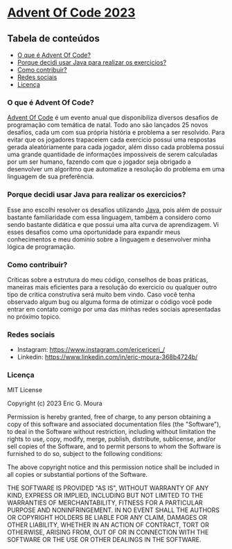# <a href="https://www.adventofcode.com" target="_blank">Advent Of Code 2023</a>
## Tabela de conteúdos

- [O que é Advent Of Code?](#o-que-é-advent-of-code)
- [Porque decidi usar Java para realizar os exercicios?](#porque-decidi-usar-java-para-realizar-os-exercicios)
- [Como contribuir?](#como-contribuir)
- [Redes sociais](#redes-sociais)
- [Licença](#licença)

### O que é Advent Of Code?

<a href="https://www.adventofcode.com" target="_blank">Advent Of Code</a> é um evento anual que disponibiliza diversos desafios de programação com temática de natal. Todo ano são lançados 25 novos desafios, cada um com sua própria história e problema a ser resolvido. Para evitar que os jogadores trapaceiem cada exercicio possui uma respostas gerada aleatóriamente para cada jogador, além disso cada problema possui uma grande quantidade de informações impossiveis de serem calculadas por um ser humano, fazendo com que o jogador seja obrigado a desenvolver um algoritmo que automatize a resolução do problema em uma linguagem de sua preferência.

### Porque decidi usar Java para realizar os exercicios?

Esse ano escolhi resolver os desafios utilizando <a href="https://www.java.com/pt-BR/download/help/whatis_java.html">Java</a>, pois além de possuir bastante familiaridade com essa linguagem, também a considero como sendo bastante didática e que possui uma alta curva de aprendizagem. Vi esses desafios como uma oportunidade para expandir meus conhecimentos e meu dominio sobre a linguagem e desenvolver minha lógica de programação.

### Como contribuir?

Críticas sobre a estrutura do meu código, conselhos de boas práticas, maneiras mais eficientes para a resolução do exercicio ou qualquer outro tipo de critica construtiva será muito bem vindo. Caso você tenha observado algum bug ou alguma forma de otimizar o código você pode entrar em contato comigo por uma das minhas redes sociais apresentadas no próximo topico.

### Redes sociais

- Instagram: https://www.instagram.com/ericericeri_/
- Linkedin: https://www.linkedin.com/in/eric-moura-368b4724b/

### Licença

MIT License

Copyright (c) 2023 Eric G. Moura

Permission is hereby granted, free of charge, to any person obtaining a copy of this software and associated documentation files (the "Software"), to deal in the Software without restriction, including without limitation the rights to use, copy, modify, merge, publish, distribute, sublicense, and/or sell copies of the Software, and to permit persons to whom the Software is furnished to do so, subject to the following conditions:

The above copyright notice and this permission notice shall be included in all copies or substantial portions of the Software.

THE SOFTWARE IS PROVIDED "AS IS", WITHOUT WARRANTY OF ANY KIND, EXPRESS OR IMPLIED, INCLUDING BUT NOT LIMITED TO THE WARRANTIES OF MERCHANTABILITY, FITNESS FOR A PARTICULAR PURPOSE AND NONINFRINGEMENT. IN NO EVENT SHALL THE AUTHORS OR COPYRIGHT HOLDERS BE LIABLE FOR ANY CLAIM, DAMAGES OR OTHER LIABILITY, WHETHER IN AN ACTION OF CONTRACT, TORT OR OTHERWISE, ARISING FROM, OUT OF OR IN CONNECTION WITH THE SOFTWARE OR THE USE OR OTHER DEALINGS IN THE SOFTWARE.
